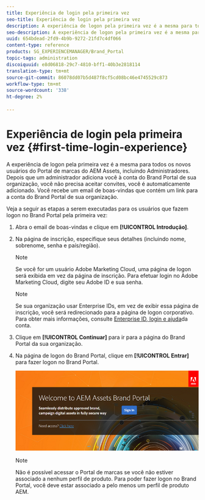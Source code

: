 ```yaml
---
title: Experiência de login pela primeira vez
seo-title: Experiência de login pela primeira vez
description: A experiência de logon pela primeira vez é a mesma para todos os novos usuários do Portal de marcas do AEM Assets, incluindo Administradores. Depois que um administrador adiciona você à conta do Brand Portal de sua organização, você não precisa aceitar convites, você é automaticamente adicionado. Você recebe um email de boas-vindas que contém um link para a conta do Brand Portal de sua organização.
seo-description: A experiência de logon pela primeira vez é a mesma para todos os novos usuários do Portal de marcas do AEM Assets, incluindo Administradores. Depois que um administrador adiciona você à conta do Brand Portal de sua organização, você não precisa aceitar convites, você é automaticamente adicionado. Você recebe um email de boas-vindas que contém um link para a conta do Brand Portal de sua organização.
uuid: 654bdead-2fd9-4b9b-9272-21fd7c4df066
content-type: reference
products: SG_EXPERIENCEMANAGER/Brand_Portal
topic-tags: administration
discoiquuid: e8d06818-29c7-4810-bff1-40b3e2818114
translation-type: tm+mt
source-git-commit: 86078dd07b5d487f8cf5cd08bc46e4745529c873
workflow-type: tm+mt
source-wordcount: '338'
ht-degree: 2%

---
```



# Experiência de login pela primeira vez {#first-time-login-experience}

A experiência de logon pela primeira vez é a mesma para todos os novos usuários do Portal de marcas do AEM Assets, incluindo Administradores. Depois que um administrador adiciona você à conta do Brand Portal de sua organização, você não precisa aceitar convites, você é automaticamente adicionado. Você recebe um email de boas-vindas que contém um link para a conta do Brand Portal de sua organização.

Veja a seguir as etapas a serem executadas para os usuários que fazem logon no Brand Portal pela primeira vez:

1. Abra o email de boas-vindas e clique em **[!UICONTROL Introdução]**.

1. Na página de inscrição, especifique seus detalhes (incluindo nome, sobrenome, senha e país/região).
   >[!NOTE]
   >
   >Se você for um usuário Adobe Marketing Cloud, uma página de logon será exibida em vez da página de inscrição. Para efetuar login no Adobe Marketing Cloud, digite seu Adobe ID e sua senha.

   >[!NOTE]
   >
   >Se sua organização usar Enterprise IDs, em vez de exibir essa página de inscrição, você será redirecionado para a página de logon corporativo. Para obter mais informações, consulte [Enterprise ID, login e ajuda](https://helpx.adobe.com/in/enterprise/kb/enterprise-id-faq.html)da conta.

1. Clique em **[!UICONTROL Continuar]** para ir para a página do Brand Portal da sua organização.
1. Na página de logon do Brand Portal, clique em **[!UICONTROL Entrar]** para fazer logon no Brand Portal.

   ![Página Login no Portal de Marcas](assets/signin-onboarding.png)

   >[!NOTE]
   >
   >Não é possível acessar o Portal de marcas se você não estiver associado a nenhum perfil de produto. Para poder fazer logon no Brand Portal, você deve estar associado a pelo menos um perfil de produto AEM.
